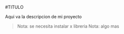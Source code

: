 #TITULO

Aqui va la descripcion de mi proyecto

>Nota: se necesita instalar x libreria
>Nota: algo mas
